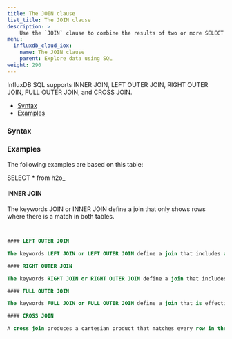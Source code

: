 ```yaml
---
title: The JOIN clause
list_title: The JOIN clause
description: > 
    Use the `JOIN` clause to combine the results of two or more SELECT statements without returing any duplicate rows.
menu:
  influxdb_cloud_iox:
    name: The JOIN clause
    parent: Explore data using SQL
weight: 290
---
```


InfluxDB SQL supports INNER JOIN, LEFT OUTER JOIN, RIGHT OUTER JOIN, FULL OUTER JOIN, and CROSS JOIN.

- [Syntax](#syntax)
- [Examples](#examples)

### Syntax




### Examples

The following examples are based on this table:

SELECT * from h2o_

#### INNER JOIN

The keywords JOIN or INNER JOIN define a join that only shows rows where there is a match in both tables.

```sql


#### LEFT OUTER JOIN

The keywords LEFT JOIN or LEFT OUTER JOIN define a join that includes all rows from the left table even if there is not a match in the right table. When there is no match, null values are produced for the right side of the join.

#### RIGHT OUTER JOIN

The keywords RIGHT JOIN or RIGHT OUTER JOIN define a join that includes all rows from the right table even if there is not a match in the left table. When there is no match, null values are produced for the left side of the join.

#### FULL OUTER JOIN

The keywords FULL JOIN or FULL OUTER JOIN define a join that is effectively a union of a LEFT OUTER JOIN and RIGHT OUTER JOIN. It will show all rows from the left and right side of the join and will produce null values on either side of the join where there is not a match.

#### CROSS JOIN

A cross join produces a cartesian product that matches every row in the left side of the join with every row in the right side of the join.


